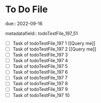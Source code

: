 # To Do File

due:: 2022-09-16

metadatafield:: todoTestFile_197_51

- [ ] Task of todoTestFile_197 1 [[Query me]]
- [ ] Task of todoTestFile_197 2 [[Query me]]
- [ ] Task of todoTestFile_197 3
- [ ] Task of todoTestFile_197 4
- [ ] Task of todoTestFile_197 5
- [ ] Task of todoTestFile_197 6
- [ ] Task of todoTestFile_197 7
- [ ] Task of todoTestFile_197 8
- [ ] Task of todoTestFile_197 9
- [ ] Task of todoTestFile_197 10